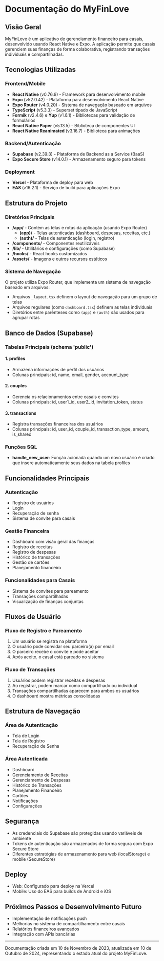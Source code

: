 # Documentação do MyFinLove

## Visão Geral
MyFinLove é um aplicativo de gerenciamento financeiro para casais, desenvolvido usando React Native e Expo. A aplicação permite que casais gerenciem suas finanças de forma colaborativa, registrando transações individuais e compartilhadas.

## Tecnologias Utilizadas

### Frontend/Mobile
- **React Native** (v0.76.9) - Framework para desenvolvimento mobile
- **Expo** (v52.0.42) - Plataforma para desenvolvimento React Native
- **Expo Router** (v4.0.20) - Sistema de navegação baseado em arquivos
- **TypeScript** (v5.3.3) - Superset tipado de JavaScript
- **Formik** (v2.4.6) e **Yup** (v1.6.1) - Bibliotecas para validação de formulários
- **React Native Paper** (v5.13.5) - Biblioteca de componentes UI
- **React Native Reanimated** (v3.16.7) - Biblioteca para animações

### Backend/Autenticação
- **Supabase** (v2.39.3) - Plataforma de Backend as a Service (BaaS)
- **Expo Secure Store** (v14.0.1) - Armazenamento seguro para tokens

### Deployment
- **Vercel** - Plataforma de deploy para web
- **EAS** (v16.2.1) - Serviço de build para aplicações Expo

## Estrutura do Projeto

### Diretórios Principais
- **/app/** - Contém as telas e rotas da aplicação (usando Expo Router)
  - **(app)/** - Telas autenticadas (dashboard, despesas, receitas, etc.)
  - **(auth)/** - Telas de autenticação (login, registro)
- **/components/** - Componentes reutilizáveis
- **/lib/** - Utilitários e configurações (como Supabase)
- **/hooks/** - React hooks customizados
- **/assets/** - Imagens e outros recursos estáticos

### Sistema de Navegação
O projeto utiliza Expo Router, que implementa um sistema de navegação baseado em arquivos:
- Arquivos `_layout.tsx` definem o layout de navegação para um grupo de telas
- Arquivos regulares (como `dashboard.tsx`) definem as telas individuais
- Diretórios entre parênteses como `(app)` e `(auth)` são usados para agrupar rotas

## Banco de Dados (Supabase)

### Tabelas Principais (schema 'public')

#### 1. profiles
- Armazena informações de perfil dos usuários
- Colunas principais: id, name, email, gender, account_type

#### 2. couples
- Gerencia os relacionamentos entre casais e convites
- Colunas principais: id, user1_id, user2_id, invitation_token, status

#### 3. transactions
- Registra transações financeiras dos usuários
- Colunas principais: id, user_id, couple_id, transaction_type, amount, is_shared

### Funções SQL
- **handle_new_user**: Função acionada quando um novo usuário é criado que insere automaticamente seus dados na tabela profiles

## Funcionalidades Principais

### Autenticação
- Registro de usuários
- Login
- Recuperação de senha
- Sistema de convite para casais

### Gestão Financeira
- Dashboard com visão geral das finanças
- Registro de receitas
- Registro de despesas
- Histórico de transações
- Gestão de cartões
- Planejamento financeiro

### Funcionalidades para Casais
- Sistema de convites para pareamento
- Transações compartilhadas
- Visualização de finanças conjuntas

## Fluxos de Usuário

### Fluxo de Registro e Pareamento
1. Um usuário se registra na plataforma
2. O usuário pode convidar seu parceiro(a) por email
3. O parceiro recebe o convite e pode aceitar
4. Após aceito, o casal está pareado no sistema

### Fluxo de Transações
1. Usuários podem registrar receitas e despesas
2. Ao registrar, podem marcar como compartilhado ou individual
3. Transações compartilhadas aparecem para ambos os usuários
4. O dashboard mostra métricas consolidadas

## Estrutura de Navegação

### Área de Autenticação
- Tela de Login
- Tela de Registro
- Recuperação de Senha

### Área Autenticada
- Dashboard
- Gerenciamento de Receitas
- Gerenciamento de Despesas
- Histórico de Transações
- Planejamento Financeiro
- Cartões
- Notificações
- Configurações

## Segurança
- As credenciais do Supabase são protegidas usando variáveis de ambiente
- Tokens de autenticação são armazenados de forma segura com Expo Secure Store
- Diferentes estratégias de armazenamento para web (localStorage) e mobile (SecureStore)

## Deploy
- Web: Configurado para deploy na Vercel
- Mobile: Uso do EAS para builds de Android e iOS

## Próximos Passos e Desenvolvimento Futuro
- Implementação de notificações push
- Melhorias no sistema de compartilhamento entre casais
- Relatórios financeiros avançados
- Integração com APIs bancárias

---

Documentação criada em 10 de Novembro de 2023, atualizada em 10 de Outubro de 2024, representando o estado atual do projeto MyFinLove. 